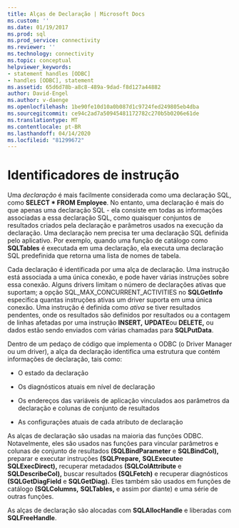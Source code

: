 ```yaml
---
title: Alças de Declaração | Microsoft Docs
ms.custom: ''
ms.date: 01/19/2017
ms.prod: sql
ms.prod_service: connectivity
ms.reviewer: ''
ms.technology: connectivity
ms.topic: conceptual
helpviewer_keywords:
- statement handles [ODBC]
- handles [ODBC], statement
ms.assetid: 65d6d78b-a8c8-489a-9dad-f8d127a44882
author: David-Engel
ms.author: v-daenge
ms.openlocfilehash: 1be90fe10d10a0b087d1c9724fed249805eb4dba
ms.sourcegitcommit: ce94c2ad7a50945481172782c270b5b0206e61de
ms.translationtype: MT
ms.contentlocale: pt-BR
ms.lasthandoff: 04/14/2020
ms.locfileid: "81299672"
---
```

# <a name="statement-handles"></a>Identificadores de instrução
Uma *declaração* é mais facilmente considerada como uma declaração SQL, como **SELECT \* FROM Employee**. No entanto, uma declaração é mais do que apenas uma declaração SQL - ela consiste em todas as informações associadas a essa declaração SQL, como quaisquer conjuntos de resultados criados pela declaração e parâmetros usados na execução da declaração. Uma declaração nem precisa ter uma declaração SQL definida pelo aplicativo. Por exemplo, quando uma função de catálogo como **SQLTables** é executada em uma declaração, ela executa uma declaração SQL predefinida que retorna uma lista de nomes de tabela.  
  
 Cada declaração é identificada por uma alça de declaração. Uma instrução está associada a uma única conexão, e pode haver várias instruções sobre essa conexão. Alguns drivers limitam o número de declarações ativas que suportam; a opção SQL_MAX_CONCURRENT_ACTIVITIES no **SQLGetInfo** especifica quantas instruções ativas um driver suporta em uma única conexão. Uma instrução é definida como *ativa* se tiver resultados pendentes, onde os resultados são definidos por resultados ou a contagem de linhas afetadas por uma instrução **INSERT,** **UPDATE**ou **DELETE,** ou dados estão sendo enviados com várias chamadas para **SQLPutData**.  
  
 Dentro de um pedaço de código que implementa o ODBC (o Driver Manager ou um driver), a alça da declaração identifica uma estrutura que contém informações de declaração, tais como:  
  
-   O estado da declaração  
  
-   Os diagnósticos atuais em nível de declaração  
  
-   Os endereços das variáveis de aplicação vinculados aos parâmetros da declaração e colunas de conjunto de resultados  
  
-   As configurações atuais de cada atributo de declaração  
  
 As alças de declaração são usadas na maioria das funções ODBC. Notavelmente, eles são usados nas funções para vincular parâmetros e colunas de conjunto de resultados **(SQLBindParameter** e **SQLBindCol),** preparar e executar instruções **(SQLPrepare,** **SQLExecute**e **SQLExecDirect),** recuperar metadados **(SQLColAttribute** e **SQLDescribeCol),** buscar resultados **(SQLFetch)** e recuperar diagnósticos **(SQLGetDiagField** e **SQLGetDiag).** Eles também são usados em funções de catálogo **(SQLColumns,** **SQLTables,** e assim por diante) e uma série de outras funções.  
  
 As alças de declaração são alocadas com **SQLAllocHandle** e liberadas com **SQLFreeHandle**.
